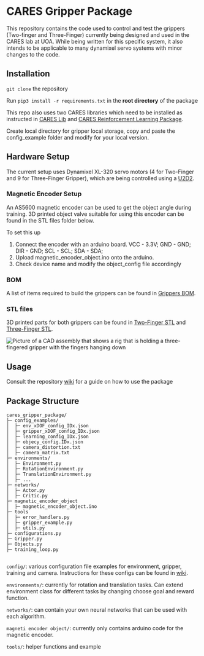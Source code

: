 # CARES Gripper Package

This repository contains the code used to control and test the grippers (Two-finger and Three-Finger) currently being designed and used in the CARES lab at UOA. 
While being written for this specific system, it also intends to be applicable to many dynamixel servo systems with minor changes to the code.   
 
## Installation

`git clone` the repository

Run `pip3 install -r requirements.txt` in the **root directory** of the package

This repo also uses two CARES libraries which need to be installed as instructed in [CARES Lib](https://github.com/UoA-CARES/cares_lib) and [CARES Reinforcement Learning Package](https://github.com/UoA-CARES/cares_reinforcement_learning).

Create local directory for gripper local storage, copy and paste the config_example folder and modify for your local version.

## Hardware Setup 
The current setup uses Dynamixel XL-320 servo motors (4 for Two-Finger and 9 for Three-Finger Gripper), which are being controlled using a [U2D2](https://emanual.robotis.com/docs/en/parts/interface/u2d2/). 

### Magnetic Encoder Setup
An AS5600 magnetic encoder can be used to get the object angle during training. 3D printed object valve suitable for using this encoder can be found in the STL files folder below. 

To set this up 
1. Connect the encoder with an arduino board. VCC - 3.3V; GND - GND; DIR - GND; SCL - SCL; SDA - SDA;
2. Upload magnetic_encoder_object.ino onto the arduino.
3. Check device name and modify the object_config file accordingly


### BOM
A list of items required to build the grippers can be found in [Grippers BOM](https://docs.google.com/spreadsheets/d/1GFGDXZwodSCUbbnDEK6e9giJs_8Xy-eVyAdYuDRv4Qk/edit#gid=1627805202).

###  STL files
3D printed parts for both grippers can be found in [Two-Finger STL](https://drive.google.com/drive/folders/1AuBA8254ImEZFrz9au1Tdciz5qx39S2c?usp=share_link) and [Three-Finger STL](https://drive.google.com/drive/folders/1AuBA8254ImEZFrz9au1Tdciz5qx39S2c?usp=share_link).

![Picture of a CAD assembly that shows a rig that is holding a three-fingered gripper with the fingers hanging down](https://user-images.githubusercontent.com/105029122/205157459-ef70f9fb-dcea-464a-af8a-14d66047497a.png)


## Usage

Consult the repository [wiki]() for a guide on how to use the package


## Package Structure

```
cares_gripper_package/
├─ config_examples/
│  ├─ env_xDOF_config_IDx.json
│  ├─ gripper_xDOF_config_IDx.json
│  ├─ learning_config_IDx.json
│  ├─ objecy_config.IDx.json
│  ├─ camera_distortion.txt
│  ├─ camera_matrix.txt
├─ environments/
│  ├─ Environment.py
│  ├─ RotationEnvironment.py
│  ├─ TranslationEnvironment.py
│  ├─ ...
├─ networks/
│  ├─ Actor.py
│  ├─ Critic.py
├─ magnetic_encoder_object
│  ├─ magnetic_encoder_object.ino
├─ tools
│  ├─ error_handlers.py
│  ├─ gripper_example.py
│  ├─ utils.py
├─ configurations.py
├─ Gripper.py
├─ Objects.py
├─ training_loop.py


```
`config/`: various configuration file examples for environment, gripper, training and camera. Instructions for these configs can be found in [wiki]().

`environments/`: currently for rotation and translation tasks. Can extend environment class for different tasks by changing choose goal and reward function.

`networks/`: can contain your own neural networks that can be used with each algorithm.

`magneti encoder object/`: currently only contains arduino code for the magnetic encoder.

`tools/`: helper functions and example
